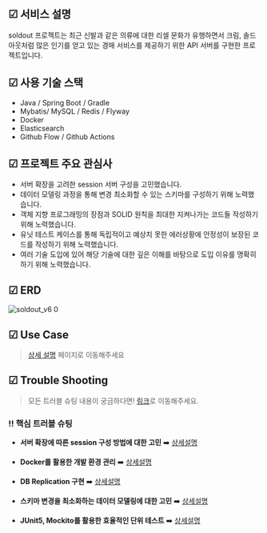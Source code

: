 ## ☑ 서비스 설명
soldout 프로젝트는 최근 신발과 같은 의류에 대한 리셀 문화가 유행하면서 크림, 솔드아웃처럼 많은 인기를 얻고 있는 경매 서비스를 제공하기 위한 API 서버를 구현한 프로젝트입니다.

## ☑ 사용 기술 스택
- Java / Spring Boot / Gradle
- Mybatis/ MySQL / Redis / Flyway
- Docker
- Elasticsearch
- Github Flow / Github Actions

## ☑ 프로젝트 주요 관심사
- 서버 확장을 고려한 session 서버 구성을 고민했습니다.
- 데이터 모델링 과정을 통해 변경 최소화할 수 있는 스키마를 구성하기 위해 노력했습니다.
- 객체 지향 프로그래밍의 장점과 SOLID 원칙을 최대한 지켜나가는 코드들 작성하기 위해 노력했습니다.
- 유닛 테스트 케이스를 통해 독립적이고 예상치 못한 에러상황에 안정성이 보장된 코드를 작성하기 위해 노력했습니다.
- 여러 기술 도입에 있어 해당 기술에 대한 깊은 이해를 바탕으로 도입 이유를 명확히 하기 위해 노력했습니다.

## ☑ ERD
![soldout_v6 0](https://user-images.githubusercontent.com/77563468/173525187-12bd70f0-6211-44d1-a51a-7e032fdbdad9.png)

## ☑ Use Case
> [상세 설명](https://github.com/kimcno3/soldout/wiki/Use-Case) 페이지로 이동해주세요

## ☑ Trouble Shooting
> 모든 트러블 슈팅 내용이 궁금하다면! [링크](https://github.com/kimcno3/soldout/wiki/Trouble-Shooting)로 이동해주세요.

### ‼️ 핵심 트러블 슈팅
- **서버 확장에 따른 session 구성 방법에 대한 고민** ➡️ [상세설명](https://kimcno3.github.io/posts/%EC%84%9C%EB%B2%84-%ED%99%95%EC%9E%A5%EC%97%90-%EB%94%B0%EB%A5%B8-session-%EA%B5%AC%EC%84%B1-%EB%B0%A9%EB%B2%95%EC%97%90-%EB%8C%80%ED%95%9C-%EA%B3%A0%EB%AF%BC/)

- **Docker를 활용한 개발 환경 관리** ➡️ [상세설명](https://kimcno3.github.io/posts/Docker%EB%A5%BC-%ED%99%9C%EC%9A%A9%ED%95%9C-%EA%B0%9C%EB%B0%9C-%ED%99%98%EA%B2%BD-%EA%B4%80%EB%A6%AC/)

- **DB Replication 구현** ➡️ [상세설명](https://kimcno3.github.io/posts/DB-Replication-%EC%A0%81%EC%9A%A9/)

- **스키마 변경을 최소화하는 데이터 모델링에 대한 고민** ➡️ [상세설명](https://kimcno3.github.io/posts/%EC%8A%A4%ED%82%A4%EB%A7%88-%EB%B3%80%EA%B2%BD%EC%9D%84-%EC%B5%9C%EC%86%8C%ED%99%94%ED%95%98%EB%8A%94-%EB%8D%B0%EC%9D%B4%ED%84%B0-%EB%AA%A8%EB%8D%B8%EB%A7%81%EC%97%90-%EB%8C%80%ED%95%9C-%EA%B3%A0%EB%AF%BC/)

- **JUnit5, Mockito를 활용한 효율적인 단위 테스트** ➡️ [상세설명](https://kimcno3.github.io/posts/JUnit5,-Mokito%EB%A5%BC-%ED%99%9C%EC%9A%A9%ED%95%9C-%ED%9A%A8%EC%9C%A8%EC%A0%81%EC%9D%B8-%EB%8B%A8%EC%9C%84-%ED%85%8C%EC%8A%A4%ED%8A%B8/)
